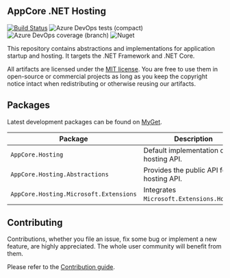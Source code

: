 AppCore .NET Hosting
--------------------

[![Build Status](https://dev.azure.com/AppCoreNet/Logging/_apis/build/status/AppCoreNet.Hosting%20CI?branchName=dev)](https://dev.azure.com/AppCoreNet/Hosting/_build/latest?definitionId=7&branchName=dev)
![Azure DevOps tests (compact)](https://img.shields.io/azure-devops/tests/AppCoreNet/Hosting/7?compact_message)
![Azure DevOps coverage (branch)](https://img.shields.io/azure-devops/coverage/AppCoreNet/Hosting/7/dev)
![Nuget](https://img.shields.io/nuget/v/AppCore.Hosting.Abstractions)

This repository contains abstractions and implementations for application startup and hosting. It targets the .NET Framework and .NET Core.

All artifacts are licensed under the [MIT license](LICENSE). You are free to use them in open-source or commercial projects as long as you keep the copyright notice intact when redistributing or otherwise reusing our artifacts.

## Packages

Latest development packages can be found on [MyGet](https://www.myget.org/gallery/appcorenet).

Package                                           | Description
--------------------------------------------------|------------------------------------------------------------------------------------------------------
`AppCore.Hosting`                                 | Default implementation of the hosting API.
`AppCore.Hosting.Abstractions`                    | Provides the public API for the hosting API.
`AppCore.Hosting.Microsoft.Extensions`            | Integrates `Microsoft.Extensions.Hosting`.

## Contributing

Contributions, whether you file an issue, fix some bug or implement a new feature, are highly appreciated. The whole user community
will benefit from them.

Please refer to the [Contribution guide](CONTRIBUTING.md).
